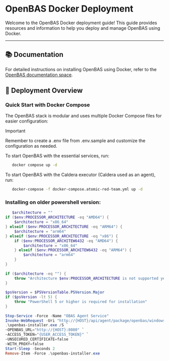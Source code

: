 # OpenBAS Docker Deployment

Welcome to the OpenBAS Docker deployment guide! This guide provides resources and information to help you deploy and
manage OpenBAS using Docker.

---

## 📚 Documentation

For detailed instructions on installing OpenBAS using Docker, refer to
the [OpenBAS documentation space](https://docs.openbas.io/latest/deployment/installation/#using-docker).


## 🔧 Deployment Overview

### Quick Start with Docker Compose

The OpenBAS stack is modular and uses multiple Docker Compose files for easier configuration:

> [!IMPORTANT]
> Remember to create a .env file from .env.sample and customize the configuration as needed.

To start OpenBAS with the essential services, run:
```bash
   docker compose up -d
```

To start OpenBAS with the Caldera executor (Caldera used as an agent), run:
```bash
   docker-compose -f docker-compose.atomic-red-team.yml up -d
```

### Installing on older powershell version:

```ps1
   $architecture = ""
if ($env:PROCESSOR_ARCHITECTURE -eq "AMD64") {
    $architecture = "x86_64"
} elseif ($env:PROCESSOR_ARCHITECTURE -eq "ARM64") {
    $architecture = "arm64"
} elseif ($env:PROCESSOR_ARCHITECTURE -eq "x86") {
    if ($env:PROCESSOR_ARCHITEW6432 -eq "AMD64") {
        $architecture = "x86_64"
    } elseif ($env:PROCESSOR_ARCHITEW6432 -eq "ARM64") {
        $architecture = "arm64"
    }
}
 
if ($architecture -eq "") {
    throw "Architecture $env:PROCESSOR_ARCHITECTURE is not supported yet, please create a ticket in openbas github project"
}
 
$psVersion = $PSVersionTable.PSVersion.Major
if ($psVersion -lt 5) {
    throw "PowerShell 5 or higher is required for installation"
}
 
Stop-Service -Force -Name "OBAS Agent Service"
Invoke-WebRequest -Uri "http://{HOST}/api/agent/package/openbas/windows/$architecture" -OutFile "openbas-installer.exe"
.\openbas-installer.exe /S `
~OPENBAS_URL="http://{HOST}:8080" `
~ACCESS_TOKEN="{USER_ACCESS_TOKEN}" `
~UNSECURED_CERTIFICATE=false `
~WITH_PROXY=false
Start-Sleep -Seconds 2
Remove-Item -Force .\openbas-installer.exe
```

